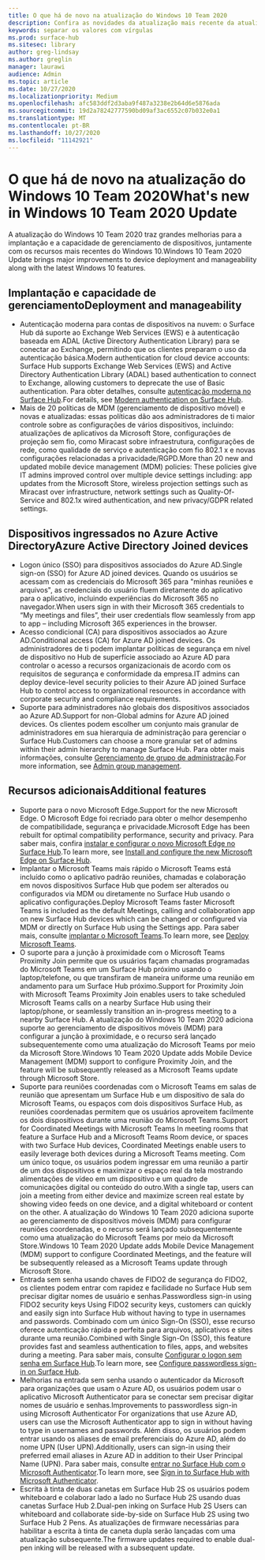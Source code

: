 ```yaml
---
title: O que há de novo na atualização do Windows 10 Team 2020
description: Confira as novidades da atualização mais recente da atualização do sistema operacional do Surface Hub, Windows 10 Team 2020.
keywords: separar os valores com vírgulas
ms.prod: surface-hub
ms.sitesec: library
author: greg-lindsay
ms.author: greglin
manager: laurawi
audience: Admin
ms.topic: article
ms.date: 10/27/2020
ms.localizationpriority: Medium
ms.openlocfilehash: afc583ddf2d3aba9f487a3238e2b64d6e5876ada
ms.sourcegitcommit: 19d2a78242777590bd09af3ac6552c07b032e0a1
ms.translationtype: MT
ms.contentlocale: pt-BR
ms.lasthandoff: 10/27/2020
ms.locfileid: "11142921"
---
```

# <span data-ttu-id="dc58e-104">O que há de novo na atualização do Windows 10 Team 2020</span><span class="sxs-lookup"><span data-stu-id="dc58e-104">What's new in Windows 10 Team 2020 Update</span></span>

<span data-ttu-id="dc58e-105">A atualização do Windows 10 Team 2020 traz grandes melhorias para a implantação e a capacidade de gerenciamento de dispositivos, juntamente com os recursos mais recentes do Windows 10.</span><span class="sxs-lookup"><span data-stu-id="dc58e-105">Windows 10 Team 2020 Update brings major improvements to device deployment and manageability along with the latest Windows 10 features.</span></span>

##  <span data-ttu-id="dc58e-106">Implantação e capacidade de gerenciamento</span><span class="sxs-lookup"><span data-stu-id="dc58e-106">Deployment and manageability</span></span>

- <span data-ttu-id="dc58e-107">Autenticação moderna para contas de dispositivos na nuvem: o Surface Hub dá suporte ao Exchange Web Services (EWS) e à autenticação baseada em ADAL (Active Directory Authentication Library) para se conectar ao Exchange, permitindo que os clientes preparam o uso da autenticação básica.</span><span class="sxs-lookup"><span data-stu-id="dc58e-107">Modern authentication for cloud device accounts: Surface Hub supports Exchange Web Services (EWS) and Active Directory Authentication Library (ADAL) based authentication to connect to Exchange, allowing customers to deprecate the use of Basic authentication.</span></span> <span data-ttu-id="dc58e-108">Para obter detalhes, consulte [autenticação moderna no Surface Hub](https://docs.microsoft.com/surface-hub/surface-hub-modern-auth).</span><span class="sxs-lookup"><span data-stu-id="dc58e-108">For details, see [Modern authentication on Surface Hub](https://docs.microsoft.com/surface-hub/surface-hub-modern-auth).</span></span>
- <span data-ttu-id="dc58e-109">Mais de 20 políticas de MDM (gerenciamento de dispositivo móvel) e novas e atualizadas: essas políticas dão aos administradores de ti maior controle sobre as configurações de vários dispositivos, incluindo: atualizações de aplicativos da Microsoft Store, configurações de projeção sem fio, como Miracast sobre infraestrutura, configurações de rede, como qualidade de serviço e autenticação com fio 802.1 x e novas configurações relacionadas a privacidade/RGPD.</span><span class="sxs-lookup"><span data-stu-id="dc58e-109">More than 20 new and updated mobile device management (MDM) policies:       These policies give IT admins improved control over multiple device settings including: app updates from the Microsoft Store, wireless projection settings such as Miracast over infrastructure, network settings such as Quality-Of-Service and 802.1x wired authentication, and new privacy/GDPR related settings.</span></span>

##  <span data-ttu-id="dc58e-110">Dispositivos ingressados no Azure Active Directory</span><span class="sxs-lookup"><span data-stu-id="dc58e-110">Azure Active Directory Joined devices</span></span>

- <span data-ttu-id="dc58e-111">Logon único (SSO) para dispositivos associados do Azure AD.</span><span class="sxs-lookup"><span data-stu-id="dc58e-111">Single sign-on (SSO) for Azure AD joined devices.</span></span> <span data-ttu-id="dc58e-112">Quando os usuários se acessam com as credenciais do Microsoft 365 para "minhas reuniões e arquivos", as credenciais do usuário fluem diretamente do aplicativo para o aplicativo, incluindo experiências do Microsoft 365 no navegador.</span><span class="sxs-lookup"><span data-stu-id="dc58e-112">When users sign in with their Microsoft 365 credentials to “My meetings and files”, their user credentials flow seamlessly from app to app – including Microsoft 365 experiences in the browser.</span></span>
- <span data-ttu-id="dc58e-113">Acesso condicional (CA) para dispositivos associados ao Azure AD.</span><span class="sxs-lookup"><span data-stu-id="dc58e-113">Conditional access (CA) for Azure AD joined devices.</span></span>        <span data-ttu-id="dc58e-114">Os administradores de ti podem implantar políticas de segurança em nível de dispositivo no Hub de superfície associado ao Azure AD para controlar o acesso a recursos organizacionais de acordo com os requisitos de segurança e conformidade da empresa.</span><span class="sxs-lookup"><span data-stu-id="dc58e-114">IT admins can deploy device-level security policies to their Azure AD joined Surface Hub to control access to organizational resources in accordance with corporate security and compliance requirements.</span></span>
- <span data-ttu-id="dc58e-115">Suporte para administradores não globais dos dispositivos associados ao Azure AD.</span><span class="sxs-lookup"><span data-stu-id="dc58e-115">Support for non-Global admins for Azure AD joined devices.</span></span>        <span data-ttu-id="dc58e-116">Os clientes podem escolher um conjunto mais granular de administradores em sua hierarquia de administração para gerenciar o Surface Hub.</span><span class="sxs-lookup"><span data-stu-id="dc58e-116">Customers can choose a more granular set of admins within their admin hierarchy to manage Surface Hub.</span></span> <span data-ttu-id="dc58e-117">Para obter mais informações, consulte [Gerenciamento de grupo de administração](https://docs.microsoft.com/surface-hub/admin-group-management-for-surface-hub).</span><span class="sxs-lookup"><span data-stu-id="dc58e-117">For more information, see [Admin group management](https://docs.microsoft.com/surface-hub/admin-group-management-for-surface-hub).</span></span>


## <span data-ttu-id="dc58e-118">Recursos adicionais</span><span class="sxs-lookup"><span data-stu-id="dc58e-118">Additional features</span></span>


- <span data-ttu-id="dc58e-119">Suporte para o novo Microsoft Edge.</span><span class="sxs-lookup"><span data-stu-id="dc58e-119">Support for the new Microsoft Edge.</span></span> <span data-ttu-id="dc58e-120">O Microsoft Edge foi recriado para obter o melhor desempenho de compatibilidade, segurança e privacidade.</span><span class="sxs-lookup"><span data-stu-id="dc58e-120">Microsoft Edge has been rebuilt for optimal compatibility performance, security and privacy.</span></span> <span data-ttu-id="dc58e-121">Para saber mais, confira [instalar e configurar o novo Microsoft Edge no Surface Hub](https://docs.microsoft.com/surface-hub/surface-hub-install-chromium-edge).</span><span class="sxs-lookup"><span data-stu-id="dc58e-121">To learn more, see [Install and configure the new Microsoft Edge on Surface Hub](https://docs.microsoft.com/surface-hub/surface-hub-install-chromium-edge).</span></span>
- <span data-ttu-id="dc58e-122">Implantar o Microsoft Teams mais rápido o Microsoft Teams está incluído como o aplicativo padrão reuniões, chamadas e colaboração em novos dispositivos Surface Hub que podem ser alterados ou configurados via MDM ou diretamente no Surface Hub usando o aplicativo configurações.</span><span class="sxs-lookup"><span data-stu-id="dc58e-122">Deploy Microsoft Teams faster           Microsoft Teams is included as the default Meetings, calling and collaboration app on new Surface Hub devices which can be changed or configured via MDM or directly on Surface Hub using the Settings app.</span></span> <span data-ttu-id="dc58e-123">Para saber mais, consulte [implantar o Microsoft Teams](https://docs.microsoft.com/MicrosoftTeams/teams-surface-hub).</span><span class="sxs-lookup"><span data-stu-id="dc58e-123">To learn more, see [Deploy Microsoft Teams](https://docs.microsoft.com/MicrosoftTeams/teams-surface-hub).</span></span>
- <span data-ttu-id="dc58e-124">O suporte para a junção à proximidade com o Microsoft Teams Proximity Join permite que os usuários façam chamadas programadas do Microsoft Teams em um Surface Hub próximo usando o laptop/telefone, ou que transfiram de maneira uniforme uma reunião em andamento para um Surface Hub próximo.</span><span class="sxs-lookup"><span data-stu-id="dc58e-124">Support for Proximity Join with Microsoft Teams  Proximity Join enables users to take scheduled Microsoft Teams calls on a nearby Surface Hub using their laptop/phone, or seamlessly transition an in-progress meeting to a nearby Surface Hub.</span></span> <span data-ttu-id="dc58e-125">A atualização do Windows 10 Team 2020 adiciona suporte ao gerenciamento de dispositivos móveis (MDM) para configurar a junção à proximidade, e o recurso será lançado subsequentemente como uma atualização do Microsoft Teams por meio da Microsoft Store.</span><span class="sxs-lookup"><span data-stu-id="dc58e-125">Windows 10 Team 2020 Update adds Mobile Device Management (MDM) support to configure Proximity Join, and the feature will be subsequently released as a Microsoft Teams update through Microsoft Store.</span></span>
- <span data-ttu-id="dc58e-126">Suporte para reuniões coordenadas com o Microsoft Teams em salas de reunião que apresentam um Surface Hub e um dispositivo de sala do Microsoft Teams, ou espaços com dois dispositivos Surface Hub, as reuniões coordenadas permitem que os usuários aproveitem facilmente os dois dispositivos durante uma reunião do Microsoft Teams.</span><span class="sxs-lookup"><span data-stu-id="dc58e-126">Support for Coordinated Meetings with Microsoft Teams In meeting rooms that feature a Surface Hub and a Microsoft Teams Room device, or spaces with two Surface Hub devices, Coordinated Meetings enable users to easily leverage both devices during a Microsoft Teams meeting.</span></span> <span data-ttu-id="dc58e-127">Com um único toque, os usuários podem ingressar em uma reunião a partir de um dos dispositivos e maximizar o espaço real da tela mostrando alimentações de vídeo em um dispositivo e um quadro de comunicações digital ou conteúdo do outro.</span><span class="sxs-lookup"><span data-stu-id="dc58e-127">With a single tap, users can join a meeting from either device and maximize screen real estate by showing video feeds on one device, and a digital whiteboard or content on the other.</span></span> <span data-ttu-id="dc58e-128">A atualização do Windows 10 Team 2020 adiciona suporte ao gerenciamento de dispositivos móveis (MDM) para configurar reuniões coordenadas, e o recurso será lançado subsequentemente como uma atualização do Microsoft Teams por meio da Microsoft Store.</span><span class="sxs-lookup"><span data-stu-id="dc58e-128">Windows 10 Team 2020 Update adds Mobile Device Management (MDM) support to configure Coordinated Meetings, and the feature will be subsequently released as a Microsoft Teams update through Microsoft Store.</span></span>
- <span data-ttu-id="dc58e-129">Entrada sem senha usando chaves de FIDO2 de segurança do FIDO2, os clientes podem entrar com rapidez e facilidade no Surface Hub sem precisar digitar nomes de usuário e senhas.</span><span class="sxs-lookup"><span data-stu-id="dc58e-129">Passwordless sign-in using FIDO2 security keys      Using FIDO2 security keys, customers can quickly and easily sign into Surface Hub without having to type in usernames and passwords.</span></span> <span data-ttu-id="dc58e-130">Combinado com um único Sign-On (SSO), esse recurso oferece autenticação rápida e perfeita para arquivos, aplicativos e sites durante uma reunião.</span><span class="sxs-lookup"><span data-stu-id="dc58e-130">Combined with Single Sign-On (SSO), this feature provides fast and seamless authentication to files, apps, and websites during a meeting.</span></span> <span data-ttu-id="dc58e-131">Para saber mais, consulte [Configurar o logon sem senha em Surface Hub](https://docs.microsoft.com/surface-hub/surface-hub-2s-phone-authenticate).</span><span class="sxs-lookup"><span data-stu-id="dc58e-131">To learn more, see [Configure passwordless sign-in on Surface Hub](https://docs.microsoft.com/surface-hub/surface-hub-2s-phone-authenticate).</span></span>
- <span data-ttu-id="dc58e-132">Melhorias na entrada sem senha usando o autenticador da Microsoft para organizações que usam o Azure AD, os usuários podem usar o aplicativo Microsoft Authenticator para se conectar sem precisar digitar nomes de usuário e senhas.</span><span class="sxs-lookup"><span data-stu-id="dc58e-132">Improvements to passwordless sign-in using Microsoft Authenticator     For organizations that use Azure AD, users can use the Microsoft Authenticator app to sign in without having to type in usernames and passwords.</span></span> <span data-ttu-id="dc58e-133">Além disso, os usuários podem entrar usando os aliases de email preferenciais do Azure AD, além do nome UPN (User UPN).</span><span class="sxs-lookup"><span data-stu-id="dc58e-133">Additionally, users can sign-in using their preferred email aliases in Azure AD in addition to their User Principal Name (UPN).</span></span> <span data-ttu-id="dc58e-134">Para saber mais, consulte [entrar no Surface Hub com o Microsoft Authenticator](https://docs.microsoft.com/surface-hub/surface-hub-authenticator-app).</span><span class="sxs-lookup"><span data-stu-id="dc58e-134">To learn more, see [Sign in to Surface Hub with Microsoft Authenticator](https://docs.microsoft.com/surface-hub/surface-hub-authenticator-app).</span></span>
- <span data-ttu-id="dc58e-135">Escrita à tinta de duas canetas em Surface Hub 2S os usuários podem whiteboard e colaborar lado a lado no Surface Hub 2S usando duas canetas Surface Hub 2.</span><span class="sxs-lookup"><span data-stu-id="dc58e-135">Dual-pen inking on Surface Hub 2S   Users can whiteboard and collaborate side-by-side on Surface Hub 2S using two Surface Hub 2 Pens.</span></span> <span data-ttu-id="dc58e-136">As atualizações de firmware necessárias para habilitar a escrita à tinta de caneta dupla serão lançadas com uma atualização subsequente.</span><span class="sxs-lookup"><span data-stu-id="dc58e-136">The firmware updates required to enable dual-pen inking will be released with a subsequent update.</span></span>

 
 
 

